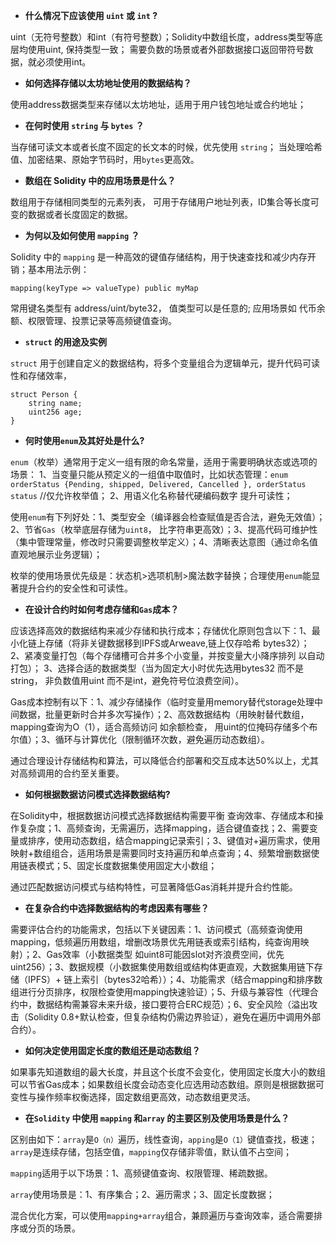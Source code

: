 - **什么情况下应该使用 `uint` 或 `int` ?**

uint（无符号整数）和int（有符号整数）；Solidity中数组长度，address类型等底层均使用uint, 保持类型一致； 需要负数的场景或者外部数据接口返回带符号数据，就必须使用int。

- **如何选择存储以太坊地址使用的数据结构？**

使用address数据类型来存储以太坊地址，适用于用户钱包地址或合约地址；

- **在何时使用 `string` 与 `bytes` ？**

当存储可读文本或者长度不固定的长文本的时候，优先使用 `string`； 当处理哈希值、加密结果、原始字节码时，用`bytes`更高效。

- **数组在 Solidity 中的应用场景是什么？**

数组用于存储相同类型的元素列表， 可用于存储用户地址列表，ID集合等长度可变的数据或者长度固定的数据。

- **为何以及如何使用 `mapping` ？**

Solidity 中的 `mapping` 是一种高效的键值存储结构，用于快速查找和减少内存开销；基本用法示例：
```
mapping(keyType => valueType) public myMap
```
常用键名类型有 address/uint/byte32， 值类型可以是任意的; 应用场景如 代币余额、权限管理、投票记录等高频键值查询。

- **`struct` 的用途及实例**

`struct` 用于创建自定义的数据结构，将多个变量组合为逻辑单元，提升代码可读性和存储效率，
```
struct Person {
    string name;
    uint256 age;
}
```

- **何时使用`enum`及其好处是什么?**

`enum`（枚举）通常用于定义一组有限的命名常量，适用于需要明确状态或选项的场景： 1、当变量只能从预定义的一组值中取值时，比如状态管理：`enum orderStatus {Pending, shipped, Delivered, Cancelled }, orderStatus status` //仅允许枚举值； 2、用语义化名称替代硬编码数字 提升可读性；

使用`enum`有下列好处：1、类型安全（编译器会检查赋值是否合法，避免无效值）；2、节省`Gas`（枚举底层存储为`uint8`， 比字符串更高效）；3、提高代码可维护性（集中管理常量，修改时只需要调整枚举定义）；4、清晰表达意图（通过命名值直观地展示业务逻辑）；

枚举的使用场景优先级是：状态机>选项机制>魔法数字替换；合理使用`enum`能显著提升合约的安全性和可读性。

- **在设计合约时如何考虑存储和`Gas`成本？**

应该选择高效的数据结构来减少存储和执行成本；存储优化原则包含以下：1、最小化链上存储（将非关键数据移到IPFS或Arweave,链上仅存哈希 bytes32）； 2、紧凑变量打包（每个存储槽可合并多个小变量，并按变量大小降序排列 以自动打包）； 3、选择合适的数据类型（当为固定大小时优先选用bytes32 而不是string， 非负数值用uint 而不是int，避免符号位浪费空间）。

Gas成本控制有以下：1、减少存储操作（临时变量用memory替代storage处理中间数据，批量更新时合并多次写操作）；2、高效数据结构（用映射替代数组，mapping查询为O（1），适合高频访问 如余额检查， 用uint的位掩码存储多个布尔值）；3、循环与计算优化（限制循环次数，避免遍历动态数组）。

通过合理设计存储结构和算法，可以降低合约部署和交互成本达50%以上，尤其对高频调用的合约至关重要。

- **如何根据数据访问模式选择数据结构?**

在Solidity中，根据数据访问模式选择数据结构需要平衡 查询效率、存储成本和操作复杂度；1、高频查询，无需遍历，选择mapping，适合键值查找；2、需要变量或排序，使用动态数组，结合mapping记录索引；3、键值对+遍历需求，使用映射+数组组合，适用场景是需要同时支持遍历和单点查询；4、频繁增删数据使用链表模式；5、固定长度数据集使用固定大小数组；

通过匹配数据访问模式与结构特性，可显著降低Gas消耗并提升合约性能。

- **在复杂合约中选择数据结构的考虑因素有哪些？**

需要评估合约的功能需求，包括以下关键因素：1、访问模式（高频查询使用mapping，低频遍历用数组，增删改场景优先用链表或索引结构，纯查询用映射）；2、Gas效率（小数据类型 如uint8可能因slot对齐浪费空间，优先uint256）；3、数据规模（小数据集使用数组或结构体更直观，大数据集用链下存储（IPFS）+ 链上索引（bytes32哈希））；4、功能需求（结合mapping和排序数组进行分页排序，权限检查使用mapping快速验证）；5、升级与兼容性（代理合约中，数据结构需兼容未来升级，接口要符合ERC规范）；6、安全风险（溢出攻击（Solidity 0.8+默认检查，但复杂结构仍需边界验证），避免在遍历中调用外部合约）。

- **如何决定使用固定长度的数组还是动态数组？**

如果事先知道数组的最大长度，并且这个长度不会变化，使用固定长度大小的数组可以节省Gas成本；如果数组长度会动态变化应选用动态数组。原则是根据数据可变性与操作频率权衡选择，固定数组更高效，动态数组更灵活。

- **在`Solidity` 中使用 `mapping` 和`array` 的主要区别及使用场景是什么？**

区别由如下：`array`是`O（n）`遍历，线性查询，`apping`是`O（1）`键值查找，极速；`array`是连续存储，包括空值，`mapping`仅存储非零值，默认值不占空间；

`mapping`适用于以下场景：1、高频键值查询、权限管理、稀疏数据。

`array`使用场景是：1、有序集合；2、遍历需求；3、固定长度数据；

混合优化方案，可以使用`mapping+array`组合，兼顾遍历与查询效率，适合需要排序或分页的场景。
